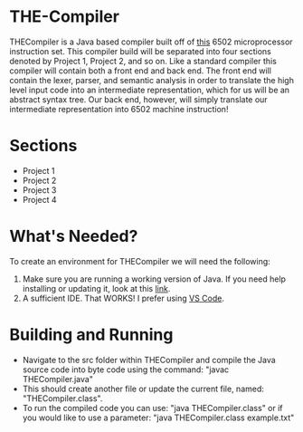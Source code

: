 # THE-Compiler

THECompiler is a Java based compiler built off of [this](https://www.labouseur.com/commondocs/6502alan-instruction-set.pdf) 6502 microprocessor instruction set. This compiler build will be separated into four sections denoted by Project 1, Project 2, and so on. Like a standard compiler this compiler will contain both a front end and back end. The front end will contain the lexer, parser, and semantic analysis in order to translate the high level input code into an intermediate representation, which for us will be an abstract syntax tree. Our back end, however, will simply translate our intermediate representation into 6502 machine instruction!

# Sections
- Project 1
- Project 2
- Project 3
- Project 4

# What's Needed?
To create an environment for THECompiler we will need the following:

1. Make sure you are running a working version of Java. If you need help installing or updating it, look at this [link](https://www.java.com/en/download/help/download_options.html).
2. A sufficient IDE. That WORKS! I prefer using [VS Code](https://code.visualstudio.com/download).

# Building and Running
  - Navigate to the src folder within THECompiler and compile the Java source code into byte code using the command: "javac THECompiler.java"
  - This should create another file or update the current file, named: "THECompiler.class".
  - To run the compiled code you can use: "java THECompiler.class" or if you would like to use a parameter: "java THECompiler.class example.txt"
